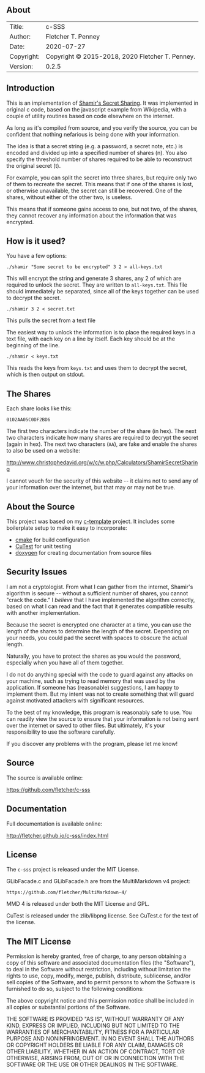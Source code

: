 ## About ##

|            |                           |  
| ---------- | ------------------------- |  
| Title:     | c-SSS        |  
| Author:    | Fletcher T. Penney       |  
| Date:      | 2020-07-27 |  
| Copyright: | Copyright © 2015-2018, 2020 Fletcher T. Penney.    |  
| Version:   | 0.2.5      |  


## Introduction ##

This is an implementation of [Shamir's Secret Sharing][shamir].  It was
implemented in original c code, based on the javascript example from
Wikipedia, with a couple of utility routines based on code elsewhere
on the internet.

As long as it's compiled from source, and you verify the source, you can
be confident that nothing nefarious is being done with your information.

The idea is that a secret string (e.g. a password, a secret note, etc.)
is encoded and divided up into a specified number of shares (n). You also
specify the threshold number of shares required to be able to reconstruct
the original secret (t).

For example, you can split the secret into three shares, but require only
two of them to recreate the secret.  This means that if one of the shares
is lost, or otherwise unavailable, the secret can still be recovered. One
of the shares, without either of the other two, is useless.

This means that if someone gains access to one, but not two, of the shares,
they cannot recover any information about the information that was
encrypted.


## How is it used? ##

You have a few options:

	./shamir "Some secret to be encrypted" 3 2 > all-keys.txt

This will encrypt the string and generate 3 shares, any 2 of which are required 
to unlock the secret.  They are written to `all-keys.txt`.  This file should
immediately be separated, since all of the keys together can be used to 
decrypt the secret.

	./shamir 3 2 < secret.txt

This pulls the secret from a text file


The easiest way to unlock the information is to place the required keys in a
text file, with each key on a line by itself.  Each key should be at the
beginning of the line.

	./shamir < keys.txt

This reads the keys from `keys.txt` and uses them to decrypt the secret, 
which is then output on stdout.


## The Shares ##

Each share looks like this:

	0102AA05C0DF2BD6

The first two characters indicate the number of the share (in hex). The
next two characters indicate how many shares are required to decrypt the
secret (again in hex).  The next two characters (`AA`), are fake and enable
the shares to also be used on a website:

<http://www.christophedavid.org/w/c/w.php/Calculators/ShamirSecretSharing>

I cannot vouch for the security of this website -- it claims not to send
any of your information over the internet, but that may or may not be true.


## About the Source ##

This project was based on my [c-template] project.  It includes some boilerplate setup to make it easy to incorporate:

* [cmake] for build configuration
* [CuTest] for unit testing
* [doxygen] for creating documentation from source files

[c-template]:	https://github.com/fletcher/c-template
[cmake]:	http://www.cmake.org/
[CuTest]:	http://cutest.sourceforge.net
[doxygen]:	http://www.stack.nl/~dimitri/doxygen/


## Security Issues ##

I am not a cryptologist.  From what I can gather from the internet, Shamir's
algorithm is secure -- without a sufficient number of shares, you cannot
"crack the code."  I *believe* that I have implemented the algorithm correctly,
based on what I can read and the fact that it generates compatible results
with another implementation.

Because the secret is encrypted one character at a time, you can use the 
length of the shares to determine the length of the secret.  Depending on
your needs, you could pad the secret with spaces to obscure the actual
length.

Naturally, you have to protect the shares as you would the password, especially
when you have all of them together.

I do not do anything special with the code to guard against any attacks on 
your machine, such as trying to read memory that was used by the application.
If someone has (reasonable) suggestions, I am happy to implement them.  But 
my intent was not to create something that will guard against motivated
attackers with significant resources.

To the best of my knowledge, this program is reasonably safe to use.  You can
readily view the source to ensure that your information is not being sent over
the internet or saved to other files.  But ultimately, it's your responsibility
to use the software carefully.

If you discover any problems with the program, please let me know!


[shamir]:	http://en.wikipedia.org/wiki/Shamir%27s_Secret_Sharing


## Source ##

The source is available online:

<https://github.com/fletcher/c-sss>


## Documentation ##

Full documentation is available online:

<http://fletcher.github.io/c-sss/index.html>


## License ##

The `c-sss` project is released under the MIT License.

GLibFacade.c and GLibFacade.h are from the MultiMarkdown v4 project:

	https://github.com/fletcher/MultiMarkdown-4/

MMD 4 is released under both the MIT License and GPL.


CuTest is released under the zlib/libpng license. See CuTest.c for the text
of the license.


## The MIT License ##

Permission is hereby granted, free of charge, to any person obtaining a copy
of this software and associated documentation files (the "Software"), to deal
in the Software without restriction, including without limitation the rights
to use, copy, modify, merge, publish, distribute, sublicense, and/or sell
copies of the Software, and to permit persons to whom the Software is
furnished to do so, subject to the following conditions:

The above copyright notice and this permission notice shall be included in
all copies or substantial portions of the Software.

THE SOFTWARE IS PROVIDED "AS IS", WITHOUT WARRANTY OF ANY KIND, EXPRESS OR
IMPLIED, INCLUDING BUT NOT LIMITED TO THE WARRANTIES OF MERCHANTABILITY,
FITNESS FOR A PARTICULAR PURPOSE AND NONINFRINGEMENT. IN NO EVENT SHALL THE
AUTHORS OR COPYRIGHT HOLDERS BE LIABLE FOR ANY CLAIM, DAMAGES OR OTHER
LIABILITY, WHETHER IN AN ACTION OF CONTRACT, TORT OR OTHERWISE, ARISING FROM,
OUT OF OR IN CONNECTION WITH THE SOFTWARE OR THE USE OR OTHER DEALINGS IN
THE SOFTWARE.
